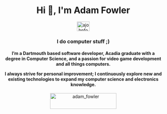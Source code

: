 <h1 align="center">Hi 👋, I'm Adam Fowler</h1>
<p align="center"><a href="https://linkedin.com/in/ajohnfowler" target="blank"><img align="center" src="https://raw.githubusercontent.com/rahuldkjain/github-profile-readme-generator/master/src/images/icons/Social/linked-in-alt.svg" alt="ajohnfowler" height="30" width="40" /></a></p>
<h3 align="center">I do computer stuff ;)</h3>

<h4 align="center">
I’m a Dartmouth based software developer, Acadia graduate with a degree in Computer Science, and a passion for video game development and all things computers.

I always strive for personal improvement; I continuously explore new and existing technologies to expand my computer science and electronics knowledge.
</h4>

<p align="center"><a href="https://ko-fi.com/adam_fowler"><img src="https://cdn.ko-fi.com/cdn/kofi3.png?v=3" height="50" width="210" alt="adam_fowler" /></a></p>
